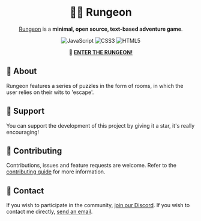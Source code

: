 <div align="center">

# 🏃‍♂️ Rungeon

[Rungeon](https://devkennyy.github.io/rungeon/) is a **minimal, open source, text-based adventure game**.

![JavaScript](https://img.shields.io/badge/javascript-%23323330.svg?style=for-the-badge&logo=javascript&logoColor=%23F7DF1E)
![CSS3](https://img.shields.io/badge/css3-%231572B6.svg?style=for-the-badge&logo=css3&logoColor=white)
![HTML5](https://img.shields.io/badge/html5-%23E34F26.svg?style=for-the-badge&logo=html5&logoColor=white)

🚪 <b>[ENTER THE RUNGEON!](https://devkennyy.github.io/rungeon/)</b>

</div>

## 📙 About

Rungeon features a series of puzzles in the form of rooms, in which the user relies on their wits to 'escape'.

<!--
- List noteworthy features.
- State what problem it solves/the aim.
- Note its development status.
-->

## 💛 Support

You can support the development of this project by giving it a star, it's really encouraging!

## 🤝 Contributing

Contributions, issues and feature requests are welcome. Refer to the [contributing guide](/) for more information.

<!--
- Code Style/Requirements
- Format for commit messages
- Add link for CONTRIBUTING.md
-->

<!--
## 📝 TODO

- Next steps
- Features planned
- Known bugs (shortlist)
-->

## 📨 Contact

If you wish to participate in the community, [join our Discord](https://discord.gg/SFX2KSuzep). If you wish to contact me directly, [send an email](mailto:devkenny@outlook.com).

<!--
- Email address
- Google Group/mailing list (if applicable)
- IRC or Slack (if applicable)
-->

<!--
## 📜 License

This content is licensed under the GNU Public GPL-3.0 license
-->
